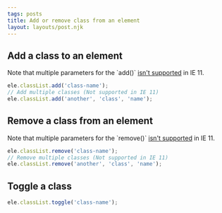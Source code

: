 ```yaml
---
tags: posts
title: Add or remove class from an element
layout: layouts/post.njk
---
```


## Add a class to an element

Note that multiple parameters for the \`add()\` [isn't supported](https://caniuse.com/#feat=classlist) in IE 11.

~~~ javascript
ele.classList.add('class-name');
// Add multiple classes (Not supported in IE 11)
ele.classList.add('another', 'class', 'name');
~~~

## Remove a class from an element

Note that multiple parameters for the \`remove()\` [isn't supported](https://caniuse.com/#feat=classlist) in IE 11.

~~~ javascript
ele.classList.remove('class-name');
// Remove multiple classes (Not supported in IE 11)
ele.classList.remove('another', 'class', 'name');
~~~

## Toggle a class

~~~ javascript
ele.classList.toggle('class-name');
~~~